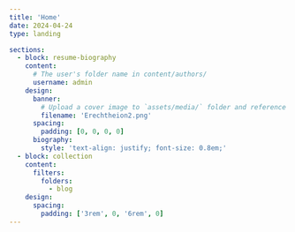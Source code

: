 ```yaml
---
title: 'Home'
date: 2024-04-24
type: landing

sections:
  - block: resume-biography
    content:
      # The user's folder name in content/authors/
      username: admin
    design:
      banner:
        # Upload a cover image to `assets/media/` folder and reference its filename 
        filename: 'Erechtheion2.png'
      spacing:
        padding: [0, 0, 0, 0]
      biography:
        style: 'text-align: justify; font-size: 0.8em;'
  - block: collection
    content:
      filters:
        folders:
          - blog
    design:
      spacing:
        padding: ['3rem', 0, '6rem', 0]
---
```

